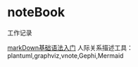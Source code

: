 # noteBook
工作记录

[markDown基础语法入门](https://www.cnblogs.com/liugang-vip/p/6337580.html)
人际关系描述工具：plantuml,graphviz,vnote,Gephi,Mermaid
